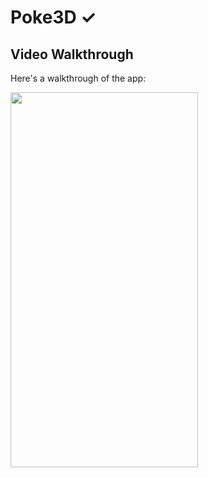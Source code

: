
# Poke3D ✓

## Video Walkthrough

Here's a walkthrough of the app:

<img src="poke3d.gif" width="300" height="600"/>
